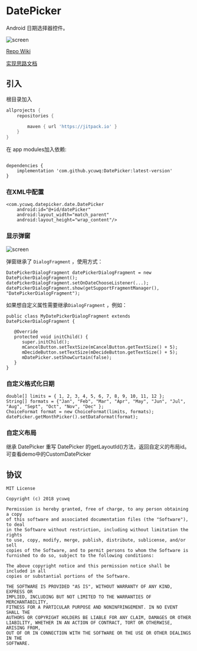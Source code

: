 # DatePicker

Android 日期选择器控件。

![screen](https://raw.githubusercontent.com/ycuwq/DatePicker/master/screenshots/device-2018-01-11-193707.gif)

[Repo Wiki](https://github.com/ycuwq/DatePicker/wiki)

[实现思路文档](https://github.com/ycuwq/DatePicker/wiki/%E8%AE%BE%E8%AE%A1%E6%80%9D%E8%B7%AF)

## 引入

根目录加入

```groovy
allprojects {
    repositories {

        maven { url 'https://jitpack.io' }
    }
}
```

在 app modules加入依赖:

```

dependencies {
	implementation 'com.github.ycuwq:DatePicker:latest-version'
}
```

### 在XML中配置

```
<com.ycuwq.datepicker.date.DatePicker
    android:id="@+id/datePicker"
    android:layout_width="match_parent"
    android:layout_height="wrap_content"/>
```

### 显示弹窗

![screen](https://raw.githubusercontent.com/ycuwq/DatePicker/master/screenshots/device-2018-01-11-201208.gif)

弹窗继承了 `DialogFragment` ，使用方式：

```
DatePickerDialogFragment datePickerDialogFragment = new DatePickerDialogFragment();
datePickerDialogFragment.setOnDateChooseListener(...);
datePickerDialogFragment.show(getSupportFragmentManager(), "DatePickerDialogFragment");
```

如果想自定义属性需要继承`DialogFragment` ，例如：

```
public class MyDatePickerDialogFragment extends DatePickerDialogFragment {

   @Override
   protected void initChild() {
      super.initChild();
      mCancelButton.setTextSize(mCancelButton.getTextSize() + 5);
      mDecideButton.setTextSize(mDecideButton.getTextSize() + 5);
      mDatePicker.setShowCurtain(false);
   }
}
```

### 自定义格式化日期

```
double[] limits = { 1, 2, 3, 4, 5, 6, 7, 8, 9, 10, 11, 12 };
String[] formats = {"Jan", "Feb", "Mar", "Apr", "May", "Jun", "Jul", "Aug", "Sept", "Oct", "Nov", "Dec" };
ChoiceFormat format = new ChoiceFormat(limits, formats);
datePicker.getMonthPicker().setDataFormat(format);
```

### 自定义布局

继承 DatePicker 重写 DatePicker 的getLayoutId()方法，返回自定义的布局id。可查看demo中的CustomDatePicker


## 协议

```
MIT License

Copyright (c) 2018 ycuwq

Permission is hereby granted, free of charge, to any person obtaining a copy
of this software and associated documentation files (the "Software"), to deal
in the Software without restriction, including without limitation the rights
to use, copy, modify, merge, publish, distribute, sublicense, and/or sell
copies of the Software, and to permit persons to whom the Software is
furnished to do so, subject to the following conditions:

The above copyright notice and this permission notice shall be included in all
copies or substantial portions of the Software.

THE SOFTWARE IS PROVIDED "AS IS", WITHOUT WARRANTY OF ANY KIND, EXPRESS OR
IMPLIED, INCLUDING BUT NOT LIMITED TO THE WARRANTIES OF MERCHANTABILITY,
FITNESS FOR A PARTICULAR PURPOSE AND NONINFRINGEMENT. IN NO EVENT SHALL THE
AUTHORS OR COPYRIGHT HOLDERS BE LIABLE FOR ANY CLAIM, DAMAGES OR OTHER
LIABILITY, WHETHER IN AN ACTION OF CONTRACT, TORT OR OTHERWISE, ARISING FROM,
OUT OF OR IN CONNECTION WITH THE SOFTWARE OR THE USE OR OTHER DEALINGS IN THE
SOFTWARE.
```

